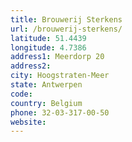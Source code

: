 ```yaml
---
title: Brouwerij Sterkens
url: /brouwerij-sterkens/
latitude: 51.4439
longitude: 4.7386
address1: Meerdorp 20
address2: 
city: Hoogstraten-Meer
state: Antwerpen
code: 
country: Belgium
phone: 32-03-317-00-50
website: 
---
```


